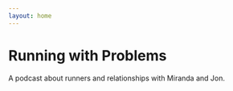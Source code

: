 ```yaml
---
layout: home
---
```


# Running with Problems

A podcast about runners and relationships with Miranda and Jon.


